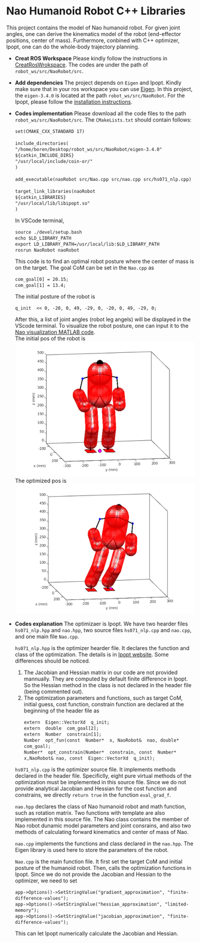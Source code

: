 
# Nao Humanoid Robot C++ Libraries

This project contains the model of Nao humanoid robot. For given joint angles, one can derive the kinematics model of the robot (end-effector positions, center of mass). Furthermore, conbined with C++ optimizer, Ipopt, one can do the whole-body trajectory planning. 

- **Creat ROS Workspace**
	Please kindly follow the instructions in [CreatRosWrokspace](https://github.com/BorenJ/ChernoCPPSeriesPractice). The codes are under the path of `robot_ws/src/NaoRobot/src`.
- **Add dependencies**
	The project depends on `Eigen` and Ipopt. Kindly make sure that in your ros workspace you can use [Eigen](https://eigen.tuxfamily.org/index.php?title=Main_Page). In this project, the `eigen-3.4.0` is located at the path `robot_ws/src/NaoRobot`. For the Ipopt, please follow the [installation instructions](https://github.com/BorenJ/Ipopt_Ubuntu). 
- **Codes implementation**
		Please download all the code files to the path `robot_ws/src/NaoRobot/src`. 
		The `CMakeLists.txt` should contain follows:
	```
	set(CMAKE_CXX_STANDARD 17)
	
	include_directories(
	"/home/boren/Desktop/robot_ws/src/NaoRobot/eigen-3.4.0"
	${catkin_INCLUDE_DIRS}
	"/usr/local/include/coin-or/"
	)
	
	add_executable(naoRobot src/Nao.cpp src/nao.cpp src/hs071_nlp.cpp)
	
	target_link_libraries(naoRobot
	${catkin_LIBRARIES}
	"/usr/local/lib/libipopt.so"
	)
	```
	In VSCode terminal,
	 ```
	source ./devel/setup.bash
	echo $LD_LIBRARY_PATH
	export LD_LIBRARY_PATH=/usr/local/lib:$LD_LIBRARY_PATH
	rosrun NaoRobot naoRobot
	 ```
    
	This code is to find an optimal robot posture where the center of mass is on the target. The goal CoM can be set in the `Nao.cpp` as
	```
	com_goal[0] = 20.15;
	com_goal[1] = 13.4;
	```
	The initial posture of the robot is 
	```
	q_init  << 0, -20, 0, 49, -29, 0, -20, 0, 49, -29, 0;
	```
	After this, a list of joint angles (robot leg angels) will be displayed in the VScode terminal. To visualize the robot posture, one can input it to the [Nao visualization MATLAB code](https://github.com/BorenJ/NaoSelfCalibration).  
	The initial pos of the robot is 
![Image text](https://github.com/BorenJ/HumanoidMotionPlanning/blob/main/img/pos0.png)
	The optimized pos is 
![Image text](https://github.com/BorenJ/HumanoidMotionPlanning/blob/main/img/pos1.png)	


- **Codes explanation**
	The optimizaer is Ipopt. We have two hearder files `hs071_nlp.hpp` and `nao.hpp`, two source files `hs071_nlp.cpp` and `nao.cpp`, and one main file `Nao.cpp`.
	
	`hs071_nlp.hpp` is the optimizer hearder file. It declares the function and class of the optimization. The details is in [Ipopt website](https://coin-or.github.io/Ipopt/INTERFACES.html#INTERFACE_CPP). Some differences should be noticed. 
	1. The Jacobian and Hessian matrix in our code are not provided mannually. They are 		computed by default finite difference in Ipopt. So the Hessian method in the class is not declared in the header file (being commented out).
	2. The optimization parameters and functions, such as target CoM, initial guess, cost function, constrain function are declared at the beginning of the header file as 
		```
		extern  Eigen::VectorXd  q_init;
		extern  double  com_goal[2];
		extern  Number  constrain[1];
		Number  opt_fun(const  Number*  x, NaoRobot&  nao, double*  com_goal);
		Number*  opt_constrain(Number*  constrain, const  Number*  x,NaoRobot& nao, const  Eigen::VectorXd  q_init); 
		```
		
	`hs071_nlp.cpp` is the optimizer source file. It implements methods declared in the header file. Specificlly, eight pure virtual methods of the optimization must be implemented in this source file. Since we do not provide analytical Jacobian and Hessian for the cost function and constrains, we directly `return true` in the function `eval_grad_f`.

	`nao.hpp` declares the class of Nao humanoid robot and math function, such as rotation matrix. Two functions with template are also implemented in this source file. The Nao class contains the member of Nao robot dunamic model parameters and joint consrains, and also two methods of calculating forward kinematics and center of mass of Nao.
	
	`nao.cpp` implements the functions and class declared in the `nao.hpp`.  The Eigen library is used here to store the parameters of the robot.

	`Nao.cpp` is the main function file. It first set the target CoM and initial posture of the humanoid  robot. Then, calls the optimization functions in Ipopt. Since we do not provide the Jacobian and Hessian to the optimizer, we need to set 
	```
	app->Options()->SetStringValue("gradient_approximation", "finite-difference-values");
	app->Options()->SetStringValue("hessian_approximation", "limited-memory");
	app->Options()->SetStringValue("jacobian_approximation", "finite-difference-values");
	```
	This can let Ipopt numerically calculate the Jacobian and Hessian. 




